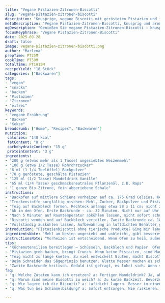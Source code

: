 ```yaml
---
title: "Vegane Pistazien-Zitronen-Biscotti"
slug: "vegane-pistazien-zitronen-biscotti"
description: "Knusprige, vegane Biscotti mit gerösteten Pistazien und frischem Zitronenaroma. Ohne Eier, Milchprodukte und Laktose. Die klassische Textur durch zweimaliges Backen, mit einem Hauch Vanille und einem Twist: Mandeldrink ersetzt die übliche Kaffee-Vanille-Basis für besondere Leichtigkeit. Vorbereitung und Backzeit sind leicht variierbar je nach Ofen, Timing richtet sich nach Farbe und Konsistenz des Teigs. Perfekt für Ostertage oder als Begleiter zu Kaffee und Tee. Helle Zitrusnote trifft nussige Tiefe, die Pistazien sorgen für Biss. Schnell gemacht, lange haltbar. Tipps für Ersatzstoffe und perfekte Backergebnisse inklusive. "
metaDescription: "Vegane Pistazien-Zitronen-Biscotti, knusprig und aromatisch. Ideal für Kaffee oder Tee. Lange haltbar–perfekt für Ostertage und gesellige Runden."
ogDescription: "Genießen Sie vegane Pistazien-Zitronen-Biscotti – knusprig und leicht frisch. Ideal als Begleiter zu Ihrem Tee oder Kaffee."
focusKeyphrase: "Vegane Pistazien-Zitronen-Biscotti"
date: 2025-09-28
draft: false
image: vegane-pistazien-zitronen-biscotti.png
author: "Marlena"
prepTime: PT25M
cookTime: PT50M
totalTime: PT1H15M
recipeYield: "18 Stück"
categories: ["Backwaren"]
tags:
- "vegan"
- "snacks"
- "backen"
- "Pistazien"
- "Zitronen"
- "eifrei"
keywords:
- "vegane Ernährung"
- "Backen"
- "Kekse"
breadcrumb: ["Home", "Recipes", "Backwaren"]
nutrition: 
 calories: "140 kcal"
 fatContent: "8 g"
 carbohydrateContent: "15 g"
 proteinContent: "3 g"
ingredients:
- "200 g (etwas mehr als 1 Tasse) ungesiebtes Weizenmehl"
- "100 g (etwa 1/2 Tasse) Rohrohrzucker"
- "6 ml (1 1/4 Teelöffel) Backpulver"
- "70 g geröstete, geschälte Pistazien"
- "125 ml (1/2 Tasse) Mandeldrink Vanille"
- "65 ml (1/4 Tasse) geschmacksneutrales Pflanzenöl, z.B. Raps"
- "1 ganze Bio-Zitrone, fein abgeriebene Schale"
instructions:
- "Backofen auf mittlere Schiene vorheizen auf ca. 175 Grad Celsius. Keine Umluft, wenn möglich. Backblech mit Backpapier oder Silikonmatte auslegen; erleichtert das spätere Lösen."
- "Trockenstoffe sorgfältig mischen: Mehl, Zucker, Backpulver und Pistazien – letztere ruhig grob gehackt lassen für mehr Crunch. Mandeldrink langsam unterrühren, dann Pflanzenöl und Zitronenschale dazu – Hände benutzt, um Klebrigkeit zu prüfen, nicht zu feucht."
- "Teig auf Backblech formen. Rechteck anfangs etwa 28 x 11 cm; nicht zu dünn oder dick, sonst Backzeit verschiebt sich. Leicht andrücken, damit Struktur hält, aber nicht plattdrücken, Pistazien spürt man unter den Fingern."
- "Ab in den Ofen. Erste Backrunde - ca. 32 Minuten. Nicht nur auf Uhr verlassen, Oberfläche sollte goldgelb und leicht fest sein, Achtung feuchter Kern signalisiert noch nicht fertig. Beim Knistern im Ofen aufpassen – typische Biscotti-Aromen steigen auf, warme zitronige Noten."
- "Nach 5 Minuten auf Raumtemperatur abkühlen lassen, nicht sofort schneiden, sonst zerbröseln sie. Dann auf ein Schneidebrett legen und mit Sägemesser in ca. 1,2 cm dicke Scheiben schneiden – minimale Dicke bringt optimale Knusprigkeit."
- "Biscotti wenden und auf Backblech verteilen. Zweite Backrunde ca. 18 Minuten, dabei jede Seite etwa 9 Minuten - bis die Kanten goldbraun und knackig sind. Wenn zu dunkel, bitter; zu hell, zu weich."
- "Vollständig auskühlen lassen. Aufbewahrung in luftdichtem Behälter garantiert Frische und das typische knusprige Erlebnis. Falls Restfeuchte bleibt, noch kurz Nachbacken oder Ofen aus, Biscotti drin lassen zum Nachziehen. Passt perfekt zu schwarzem Tee oder Mandelkaffee."
introduction: "Pistazienbiscotti ohne tierische Produkte? Ging mir lange nicht aus dem Kopf. Gefühlt wersucht, immer zu trocken, manchmal zu fad, manchmal zu kompakt. Mandeldrink statt klassischer Kaffee Vanillesorte bringt diese satte Note ohne Überladung, leichter und frisch. Zitronenschale stellt den Bezug zur Frische her, gibt dem Ganzen Kraft – nicht nur Duft, auch Geschmack. Wichtig: Pistazien grob, sonst verschwinden sie in der Masse, keine Textur. Durch das Doppeltbacken erzielst du diese typische Biscotti-Knackigkeit, aber Timing darf nicht übertrieben werden, sonst staubt es beim Essen. Backerfahrung lehrt, sich auf die Farbe und Festigkeit zu verlassen, auch auf das Geräusch vom Teig, wenn man ihn formt. Einfacher Trick: leicht biegen – kein Bruch, perfekte Fülle."
ingredientsNote: "Mehl am besten ungesiebt und unbleicht, gibt besseres Aroma und Struktur. Zucker ruhig braun oder Rohrohr, feiner als Puderzucker, damit es nicht bitter wird und besser karamellisiert. Statt Pistazien kann man auch Mandeln nehmen, aber dann mehr Salz verwenden, Pistazien bringen leicht salzige Note. Mandeldrink statt Kaffee-Milch lohnt sich, dient als Bindemittel und Aromaträger; auch Hafer- oder Kokosmilch funktionieren, Kokos bringt mehr Süße. Öl unbedingt neutral, kalt gepresst oder raffiniert; Olivenöl nicht, sonst klebt und Geschmack zu dominant. Zitronenschale am besten Bio, sonst bitter ohne Frische. Backpulver genau dosieren, sonst geht der Teig zu sehr auf und reißt."
instructionsNote: "Vorheizen ist entscheidend. Wenn Ofen zu heiß, außen verbrennt schnell und innen noch roh. Deshalb mittige Schiene und keine Umluft. Teig nicht zu lange kneten, sonst gluten entwickelt sich, harte Biscotti. Mit nassen Händen formen verhindert kleben, auch Reismehl als Handschuhersatz geht gut. Nach der ersten Backphase ist der Teig relativ weich, trotzdem nicht bevor es fest ist schneiden – sonst zerbröseln die Scheiben. Beim Schneiden sägemäßig arbeiten, glatte Messer machen Krümmel. Beim zweiten Backen die Geduld haben, sie drehen ist wichtig, so werden beide Seiten knusprig und gleichmäßig gebräunt. Abkühlen lassen nicht unterschätzen, warm sind sie noch zu weich und zerfallen leicht. In luftdichtem Behälter trocken lagern, sonst saugen sie Feuchtigkeit und verlieren den Crunch. Häufig zu weich? Beim zweiten Backen etwas länger und Ofentür kurz öffnen für Feuchtigkeitsentzug."
tips:
- "Küchenutensilien bereitlegen – Schüsseln, Backblech und Papier. Ofen vorheizen ist entscheidend, die richtige Temperatur beeinflusst den Erfolg. Zu heiß, schnell verbrennen."
- "Pistazien grob hacken, bringt Crunch. Wenn keine Pistazien, sind Mandeln eine gute Option. Aber nicht zu viele, die salzige Note bleibt harmonisch mit Zitronenaroma."
- "Teig nicht zu lange kneten. Zu viel entwickelt Gluten, macht Biscotti hart. Handschuhe verwenden bei Klebrigkeit. Nasse Hände helfen dabei, das Kleben zu vermeiden."
- "Beim Schneiden das Sägeprinzip benutzen. Glatte Messer machen es schwierig, zerbröseln. Also nicht zu hastig schneiden und warten, bis der Teig fest ist."
- "Zweite Backrunde kritisch. Geduld ist gefragt, es lohnt sich. Wenn sie zu hell sind, werden sie weich. Ein kurzer Öffnen der Ofentür hilft, Feuchtigkeit abzutragen."
faq:
- "q: Welche Zutaten kann ich ersetzen? a: Fertiger Mandeldrink? Ja, aber Kühl halten. Rohrohrzucker gegen braunen Zucker? Geht, Geschmack wird süßer und aromatischer."
- "q: Warum sind meine Biscotti zu weich? a: Zu kurze Backzeit. Bevorzugte den goldbraunen Rand. Zweite Runde länger dauert, auch wichtig für Knusprigkeit."
- "q: Wie lagere ich die Biscotti? a: Luftdicht lagern. Besser in einem Behälter, der Feuchtigkeit abweist. Generell kühl und trocken, oder sie verlieren ihren Biss."
- "q: Was tun bei Schimmelbildung? a: Sofort entsorgen. Nie riskieren. Am besten lange Haltbarkeit durch richtige Lagerung; Kontrolle vor dem Genießen hilft."

---
```

